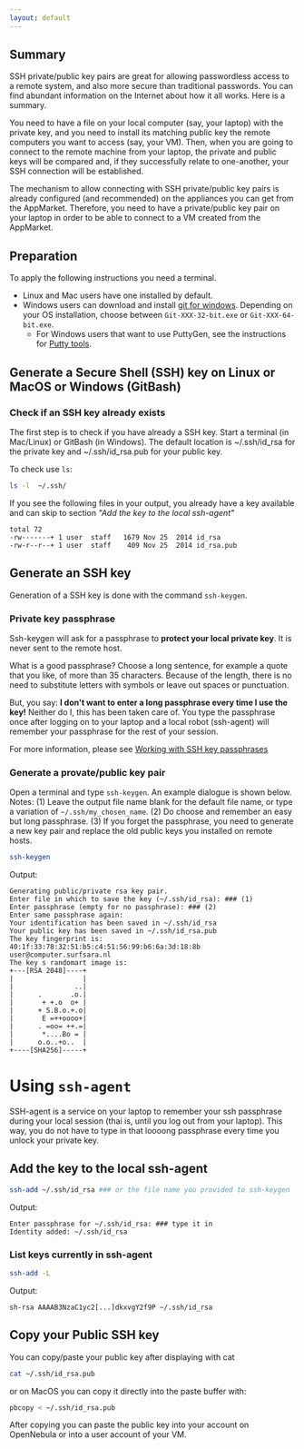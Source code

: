 ```yaml
---
layout: default
---
```

## Summary

SSH private/public key pairs are great for allowing passwordless access to a remote system, and also more secure than traditional passwords.  You can find abundant information on the Internet about how it all works. Here is a summary.

You need to have a file on your local computer (say, your laptop) with the private key, and you need to install its matching public key the remote computers you want to access (say, your VM). Then, when you are going to connect to the remote machine from your laptop, the private and public keys will be compared and, if they successfully relate to one-another, your SSH connection will be established.

The mechanism to allow connecting with SSH private/public key pairs is already configured (and recommended) on the appliances you can get from the AppMarket. Therefore, you need to have a  private/public key pair on your laptop in order to be able to connect to a VM created from the AppMarket.

## Preparation

To apply the following instructions you need a terminal.

* Linux and Mac users have one installed by default.
* Windows users can download and install [git for windows](https://git-for-windows.github.io/). Depending on your OS installation, choose between `Git-XXX-32-bit.exe` or `Git-XXX-64-bit.exe`.
  * For Windows users that want to use PuttyGen, see the instructions for [Putty tools](putty-tools#generate-ssh-key-on-windows-with-puttygen).

## Generate a Secure Shell (SSH) key on Linux or MacOS or Windows (GitBash)

### Check if an SSH key already exists

The first step is to check if you have already a SSH key. Start a terminal (in Mac/Linux) or GitBash (in Windows). The default location is ~/.ssh/id_rsa for the private key and  ~/.ssh/id_rsa.pub for your public key.

To check use `ls`:

```bash
ls -l  ~/.ssh/
```

If you see the following files in your output, you already have a key available and can skip to section _"Add the key to the local ssh-agent"_
```
total 72
-rw-------+ 1 user  staff   1679 Nov 25  2014 id_rsa
-rw-r--r--+ 1 user  staff    409 Nov 25  2014 id_rsa.pub
```

## Generate an SSH key

Generation of a SSH key is done with the command `ssh-keygen`.

### Private key passphrase

Ssh-keygen will ask for a passphrase to **protect your local private key**. It is never sent to the remote host.

What is a good passphrase? Choose a long sentence, for example a quote that you like, of more than 35 characters. Because of the length, there is no need to substitute letters with symbols or leave out spaces or punctuation.

But, you say: __I don't want to enter a long passphrase every time I use the key!__
Neither do I, this has been taken care of. You type the passphrase once after logging on to your laptop and a local robot (ssh-agent) will remember your passphrase for the rest of your session.

For more information, please see [Working with SSH key passphrases](https://help.github.com/articles/working-with-ssh-key-passphrases/)

### Generate a provate/public key pair

Open a terminal and type `ssh-keygen`. An example dialogue is shown below.
Notes:
(1) Leave the output file name blank for the default file name, or type a variation of `~/.ssh/my_chosen_name`.
(2) Do choose and remember an easy but long passphrase.
(3) If you forget the passphrase, you need to generate a new key pair and replace the old public keys you installed on remote hosts.

```bash
ssh-keygen
```
Output:
```
Generating public/private rsa key pair.
Enter file in which to save the key (~/.ssh/id_rsa): ### (1)
Enter passphrase (empty for no passphrase): ### (2)
Enter same passphrase again:
Your identification has been saved in ~/.ssh/id_rsa
Your public key has been saved in ~/.ssh/id_rsa.pub
The key fingerprint is:
40:1f:33:78:32:51:b5:c4:51:56:99:b6:6a:3d:18:8b user@computer.surfsara.nl
The key s randomart image is:
+---[RSA 2048]----+
|                 |
|               ..|
|      .       .o.|
|       + +.o  o+ |
|      + S.B.o.+.o|
|       E =++oooo+|
|      . =oo= ++.=|
|       *....Bo = |
|      o.o..+o..  |
+----[SHA256]-----+
```

# Using `ssh-agent`

SSH-agent is a service on your laptop to remember your ssh passphrase during your local session (thai is, until you log out from your laptop).
This way, you do not have to type in that loooong passphrase every time you unlock your private key.

## Add the key to the local ssh-agent

```bash
ssh-add ~/.ssh/id_rsa ### or the file name you provided to ssh-keygen
```
Output:
```
Enter passphrase for ~/.ssh/id_rsa: ### type it in
Identity added: ~/.ssh/id_rsa
```

### List keys currently in ssh-agent

```bash
ssh-add -L
```
Output:
```
sh-rsa AAAAB3NzaC1yc2[...]dkxvgY2f9P ~/.ssh/id_rsa
```

## Copy your Public SSH key

You can copy/paste your public key after displaying with cat

```bash
cat ~/.ssh/id_rsa.pub
```

or on MacOS you can copy it directly into the paste buffer with:

```bash
pbcopy < ~/.ssh/id_rsa.pub
```

After copying you can paste the public key into your account on OpenNebula or into a user account of your VM.

